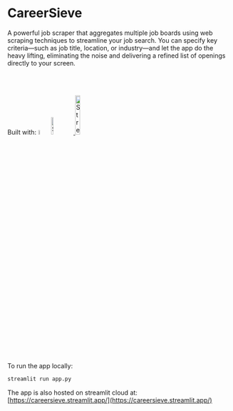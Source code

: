 # CareerSieve

A powerful job scraper that aggregates multiple job boards using web scraping techniques to streamline your job search. You can specify key criteria—such as job title, location, or industry—and let the app do the heavy lifting, eliminating the noise and delivering a refined list of openings directly to your screen.

Built with:
<img src="https://skillicons.dev/icons?i=py" alt="python" style="margin-top:50px; width:5%; height:auto;"></img>
<a href="https://streamlit.io/" target="_blank">
  <img src="https://user-images.githubusercontent.com/7164864/217935870-c0bc60a3-6fc0-4047-b011-7b4c59488c91.png" alt="Streamlit logo" style="margin-top:50px; width:10%; height:auto;">
</a>
<a href="https://github.com/Bunsly/JobSpy" target="_blank">
  <img src="https://github.com/cullenwatson/JobSpy/assets/78247585/ae185b7e-e444-4712-8bb9-fa97f53e896b" alt="Streamlit logo" style="margin-top:50px; width:15%; height:auto;">
</a>

To run the app locally:

```sh
streamlit run app.py
```

The app is also hosted on streamlit cloud at:
[https://careersieve.streamlit.app/](https://careersieve.streamlit.app/)
